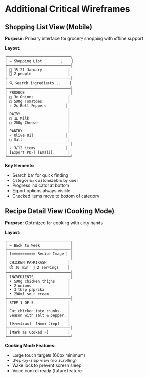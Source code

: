 # Additional Critical Wireframes

## Shopping List View (Mobile)

**Purpose:** Primary interface for grocery shopping with offline support

**Layout:**

```
┌─────────────────────────────┐
│ ← Shopping List        ⋮    │
├─────────────────────────────┤
│ 📅 15-21 January            │
│ 👥 2 people                 │
├─────────────────────────────┤
│ 🔍 Search ingredients...    │
├─────────────────────────────┤
│ PRODUCE                     │
│ □ 3x Onions                │
│ □ 500g Tomatoes            │
│ ✓ 2x Bell Peppers         │
│                            │
│ DAIRY                      │
│ □ 1L Milk                  │
│ □ 200g Cheese              │
│                            │
│ PANTRY                     │
│ ✓ Olive Oil               │
│ □ Salt                     │
├─────────────────────────────┤
│ ✓ 3/12 items              │
│ [Export PDF] [Email]       │
└─────────────────────────────┘
```

**Key Elements:**

- Search bar for quick finding
- Categories customizable by user
- Progress indicator at bottom
- Export options always visible
- Checked items move to bottom of category

## Recipe Detail View (Cooking Mode)

**Purpose:** Optimized for cooking with dirty hands

**Layout:**

```
┌─────────────────────────────┐
│ ← Back to Week              │
├─────────────────────────────┤
│ [=========== Recipe Image ] │
│                             │
│ CHICKEN PAPRIKASH          │
│ ⏱️ 30 min  👥 2 servings    │
├─────────────────────────────┤
│ INGREDIENTS                 │
│ • 500g chicken thighs      │
│ • 2 onions                 │
│ • 3 tbsp paprika           │
│ • 200ml sour cream         │
├─────────────────────────────┤
│ STEP 1 OF 5                │
│                            │
│ Cut chicken into chunks.   │
│ Season with salt & pepper. │
│                            │
│ [Previous]  [Next Step]    │
├─────────────────────────────┤
│ [Mark as Cooked ✓]         │
└─────────────────────────────┘
```

**Cooking Mode Features:**

- Large touch targets (60px minimum)
- Step-by-step view (no scrolling)
- Wake lock to prevent screen sleep
- Voice control ready (future feature)
